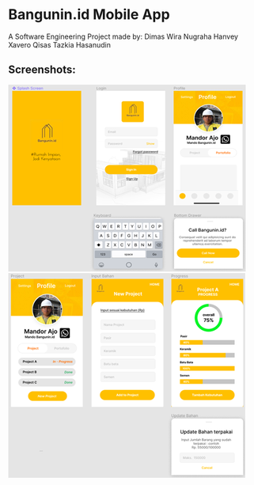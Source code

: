 # Bangunin.id Mobile App

A Software Engineering Project made by:
Dimas Wira Nugraha
Hanvey Xavero
Qisas Tazkia Hasanudin

## Screenshots:

![](/assets/Screenshots/ss1.png) 
![](/assets/Screenshots/ss2.png)
